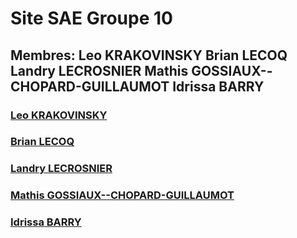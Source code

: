 # Site SAE Groupe 10
## Membres: Leo KRAKOVINSKY Brian LECOQ Landry LECROSNIER Mathis GOSSIAUX--CHOPARD-GUILLAUMOT Idrissa BARRY
### [Leo KRAKOVINSKY](mailto:leo.krakovinsky@edu.univ-fcomte.fr?subject=SAE_1_05_06)
### [Brian LECOQ](mailto:brian.lecoq@edu.univ-fcomte.fr?subject=SAE_1_05_06)
### [Landry LECROSNIER](mailto:landry.lecrosnier@edu.univ-fcomte.fr?subject=SAE_1_05_06)
### [Mathis GOSSIAUX--CHOPARD-GUILLAUMOT](mailto:mathis.gossiaux--chopard-guillaumot@edu.univ-fcomte.fr?subject=SAE_1_05_06)
### [Idrissa BARRY](mailto:idrissa.barry@edu.univ-fcomte.fr?subject=SAE_1_05_06)

